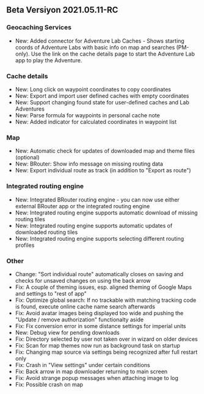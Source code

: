 ## Beta Versiyon 2021.05.11-RC

### Geocaching Services
- New: Added connector for Adventure Lab Caches - Shows starting coords of Adventure Labs with basic info on map and searches (PM-only). Use the link on the cache details page to start the Adventure Lab app to play the Adventure.

### Cache details
- New: Long click on waypoint coordinates to copy coordinates
- New: Export and import user defined caches with empty coordinates
- New: Support changing found state for user-defined caches and Lab Adventures
- New: Parse formula for waypoints in personal cache note
- New: Added indicator for calculated coordinates in waypoint list


### Map
- New: Automatic check for updates of downloaded map and theme files (optional)
- New: BRouter: Show info message on missing routing data
- New: Export individual route as track (in addition to "Export as route")

### Integrated routing engine
- New: Integrated BRouter routing engine - you can now use either external BRouter app or the integrated routing engine
- New: Integrated routing engine supports automatic download of missing routing tiles
- New: Integrated routing engine supports automatic updates of downloaded routing tiles
- New: Integrated routing engine supports selecting different routing profiles


### Other
- Change: "Sort individual route" automatically closes on saving and checks for unsaved changes on using the back arrow
- Fix: A couple of theming issues, esp. aligned theming of Google Maps and settings to "rest of app"
- Fix: Optimize global search: If no trackable with matching tracking code is found, execute online cache name search afterwards
- Fix: Avoid avatar images being displayed too wide and pushing the "Update / remove authorization" functionalty aside
- Fix: Fix conversion error in some distance settings for imperial units
- New: Debug view for pending downloads
- Fix: Directory selected by user not taken over in wizard on older devices
- Fix: Scan for map themes now run as background task on startup
- Fix: Changing map source via settings being recognized after full restart only
- Fix: Crash in "View settings" under certain conditions
- Fix: Back arrow in map downloader returning to main screen
- Fix: Avoid strange popup messages when attaching image to log
- Fix: Possible crash on map
